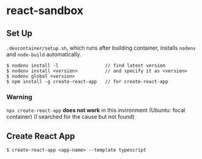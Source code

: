 # react-sandbox
## Set Up

`.devcontainer/setup.sh`, which runs after building container, installs `nodenv` and `node-build` automatically.

```
$ nodenv install -l                 // find latest version
$ nodenv install <version>          // and specify it as <version>
$ nodenv global <version>
$ npm install -g create-react-app   // for create-react-app
```

### Warning

`npx create-react-app` **does not work** in this invironment (Ubuntu: focal container)
(I searched for the cause but not found)
## Create React App

```
$ create-react-app <app-name> --template typescript
```

